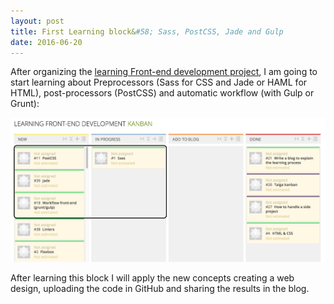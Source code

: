 ```yaml
---
layout: post
title: First Learning block&#58; Sass, PostCSS, Jade and Gulp
date: 2016-06-20
---
```


After organizing the <a href="https://tree.taiga.io/project/cristinafsanz-improving-in-front-end-development/kanban" alt="Kanban Learning Front-end development">learning Front-end development project</a>, I am going to start learning about Preprocessors (Sass for CSS and Jade or HAML for HTML), post-processors (PostCSS) and automatic workflow (with Gulp or Grunt):

<img src="../images/blog/first_learning_block.jpg" alt="First learning block" />

After learning this block I will apply the new concepts creating a web design, uploading the code in GitHub and sharing the results in the blog.
